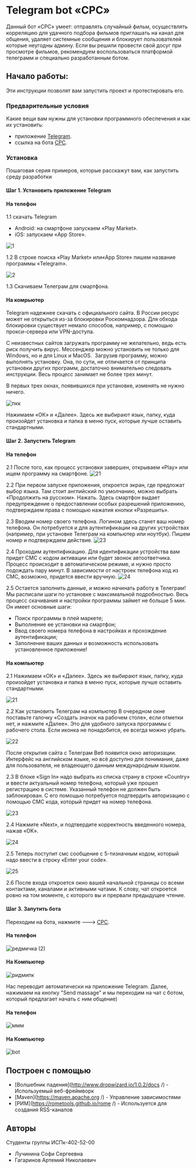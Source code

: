# Telegram bot «CPC» 
Данный бот «CPC» умеет: отправлять случайный фильм, осуществлять корреляцию для удачного подбора фильмов приглашать на канал для общения, удаляет системные сообщения и блокирует пользователей которые неугодны админу. Если вы решили провести свой досуг при просмотре фильмов, рекомендуем воспользоваться платформой телеграмм и специально разработанным ботом.


## Начало работы:


Эти инструкции позволят вам запустить проект и протестировать его.



### Предварительные условия

Какие вещи вам нужны для установки программного обеспечения и как их установить:

- приложение [Telegram](https://desktop.telegram.org).
- ссылка на бота [CPC](https://t.me/CinemaProjectClub_bot).



### Установка


Пошаговая серия примеров, которые расскажут вам, как запустить среду разработки

#### Шаг 1. Установить приложение Telegram

#### На телефон

1.1 скачать Telegram
- Android: на смартфоне запускаем «Play Market». 
- iOS: запускаем «App Store».


![1](https://user-images.githubusercontent.com/79357892/202902490-d1576978-55f4-4efe-8d86-6bb829df8ec2.jpg)

1.2 В строке поиска «Play Market» или«App Store» пишем название программы «Telegram».


![2](https://user-images.githubusercontent.com/79357892/202902588-1d0900a0-91d9-469d-8c0b-18a8d631f13e.jpg)

1.3 Скачиваем Телеграм для смартфона.  


#### На комрьютер
Telegram надежнее скачать с официального сайта. В России ресурс может не открыться из-за блокировки Роскомнадзора. Для обхода блокировки существует немало способов, например, с помощью прокси-сервера или VPN-доступа. 

С неизвестных сайтов загружать программу не желательно, ведь есть риск получить вирус. Мессенджер можно установить не только для Windows, но и для Linux и MacOS. 
Загрузив программу, можно выполнять установку. Она, по сути, не отличается от принципа установки других программ, достаточно внимательно следовать инструкции. Весь процесс занимает не более трех минут. 

В первых трех окнах, появившихся при установке, изменять не нужно ничего.


![пкк](https://user-images.githubusercontent.com/79357892/202902781-f76880dd-7726-4f77-aa4d-6907f821660a.png)

Нажимаем «ОК» и «Далее». Здесь же выбирают язык, папку, куда произойдет установка и папка в меню пуск, которые лучше оставить стандартными.

#### Шаг 2. Запустить Telegram


#### На телефон


2.1 После того, как процесс установки завершен, открываем «Play» или ищем программу на смартфоне.
![21](https://user-images.githubusercontent.com/79357892/202902951-43eecbcd-be9b-4e56-8031-e3e945c2a54f.jpg)


2.2 При первом запуске приложения, откроется экран, где предложат выбор языка. Там стоит английский по умолчанию, можно выбрать «Продолжить на русском». Нажать. Здесь смартфон выдает предупреждение о предоставлении особых разрешений приложению, подтверждаем права с помощью нажатия кнопки «Разрешить». 


2.3 Вводим номер своего телефона. Логином здесь станет ваш номер телефона. Он потребуется и для аутентификации на других устройствах (например, при установке Телеграм на компьютер или ноутбук). Пишем номер и подтверждаем действие.
![23](https://user-images.githubusercontent.com/79357892/202903003-8db2a648-8a78-4406-aae5-2014b0250981.jpg)


2.4 Проходим аутентификацию. Для идентификации устройства вам придет СМС с кодом активации или будет звонок автоответчика. Процесс происходит в автоматическом режиме, и нужно просто подождать пару минут. В зависимости от настроек телефона код из СМС, возможно, придется ввести вручную.
![24](https://user-images.githubusercontent.com/79357892/202903139-536460cf-7d93-463a-b8c9-4908717c4a60.jpg)


2.5 Остается заполнить данные, и можно начинать работу в Телеграм!
Мы расписали шаги по установке с максимальной подробностью. Весь процесс скачивания и настройки программы займет не больше 5 мин.
 Он имеет основные шаги:

* Поиск программы в плей маркете; 
* Выполнение ее установки на смартфон; 
* Ввод своего номера телефона в настройках и прохождение аутентификации;
* Заполнение ваших данных и возможность использовать установленное приложение!

#### На компьютер 
2.1 Нажимаем «ОК» и «Далее». Здесь же выбирают язык, папку, куда произойдет установка и папка в меню пуск, которые лучше оставить стандартными.


![21](https://user-images.githubusercontent.com/79357892/202903451-a129fc8c-585c-429a-b12d-9c457e0bd4da.png)


2.2 Как установить Телеграм на компьютер
В очередном окне поставьте галочку «Создать значок на рабочем столе», если отметки нет, и нажмите «Далее». Это для удобного запуска программы с рабочего стола. Если иконка не понадобится, ее всегда можно убрать.


![22](https://user-images.githubusercontent.com/79357892/202903493-aff6924a-ca2f-4c59-b6fe-6ac963ad3ac0.png)


После открытия сайта с Телеграм Веб появится окно авторизации. Интерфейс на английском языке, но всё доступно для понимания, даже для пользователя, не владеющего данным международным языком.


2.3 В блоке «Sign In» надо выбрать из списка страну в строке «Country» и ввести актуальный номер телефона, который уже прошел регистрацию в системе. Указанный  телефон не должен быть заблокирован. С его помощью потребуется подтвердить авторизацию с помощью СМС кода, который придет на номер телефона.


![23](https://user-images.githubusercontent.com/79357892/202903587-0d09efc7-d558-424c-ab9f-166d12537afa.png)


2.4 Нажмите «Next», и подтвердите корректность введенного номера, нажав «OK».


![24](https://user-images.githubusercontent.com/79357892/202903630-b8e5299d-0e05-4540-be58-a9f609adb508.png)


2.5 Теперь поступит смс сообщение с 5-тизначным кодом, который надо ввести в строку «Enter your code».


![25](https://user-images.githubusercontent.com/79357892/202903655-19f3f34b-b811-48fb-9ebb-e7c119198a40.png)


2.6 
После входа откроется окно вашей начальной страницы со всеми контактами, каналами и активными чатами. К слову, чат откроется ровно на том моменте, с которого вы и прервали предыдущее чтение.


#### Шаг 3. Запутить бота


Переходим на бота, нажмите ---> [CPC](https://t.me/CinemaProjectClub_bot).


#### На телефон


![редмичка (2)](https://user-images.githubusercontent.com/79357892/202904390-38ce979f-d377-40df-9bdc-548bdfda722f.jpg)


#### На Компьютер 


![ридмипк](https://user-images.githubusercontent.com/79357892/202904403-276611df-99b9-4a83-a7ee-800f060a9d10.png)


Нас переводит автоматически на приложение Telegram. Далее, нажимаем на кнопку "Send massage" и мы переходим на чат с ботом, который предлагает начать с ним общение)


#### На телефон


![ммм](https://user-images.githubusercontent.com/79357892/202905242-13ebbb6a-e01e-44c4-9036-d16dfaa2375d.jpg)



#### На Компьютер 


![bot](https://user-images.githubusercontent.com/79357892/201550580-d6c4c376-0ef7-4feb-ad10-9dfbde26cf92.jpg)



## Построен с помощью

* [Волшебник падения](http://www.dropwizard.io/1.0.2/docs /) - Используемый веб-фреймворк
* [Maven](https://maven.apache.org /) - Управление зависимостями
* [РИМ](https://rometools.github.io/rome /) - Используется для создания RSS-каналов



## Авторы

Студенты группы ИСПк-402-52-00
- Лучинина Софи Сергеевна
- Гагаринов Артемий Николаевич
